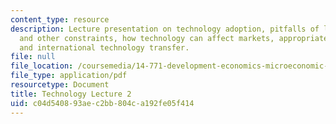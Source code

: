 ```yaml
---
content_type: resource
description: Lecture presentation on technology adoption, pitfalls of learning, savings
  and other constraints, how technology can affect markets, appropriate technology,
  and international technology transfer.
file: null
file_location: /coursemedia/14-771-development-economics-microeconomic-issues-and-policy-models-fall-2008/c04d540893aec2bb804ca192fe05f414_lec16.pdf
file_type: application/pdf
resourcetype: Document
title: Technology Lecture 2
uid: c04d5408-93ae-c2bb-804c-a192fe05f414
---
```

